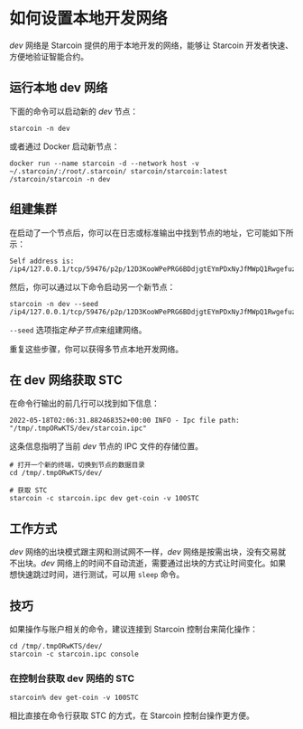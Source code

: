 # 如何设置本地开发网络

*dev* 网络是 Starcoin 提供的用于本地开发的网络，能够让 Starcoin 开发者快速、方便地验证智能合约。

## 运行本地 dev 网络

下面的命令可以启动新的 *dev* 节点：

```shell
starcoin -n dev
```

或者通过 Docker 启动新节点：

```shell
docker run --name starcoin -d --network host -v ~/.starcoin/:/root/.starcoin/ starcoin/starcoin:latest /starcoin/starcoin -n dev
```

## 组建集群

在启动了一个节点后，你可以在日志或标准输出中找到节点的地址，它可能如下所示：

```shell
Self address is: /ip4/127.0.0.1/tcp/59476/p2p/12D3KooWPePRG6BDdjgtEYmPDxNyJfMWpQ1Rwgefuz9eqksLfxJb
```

然后，你可以通过以下命令启动另一个新节点：

```shell
starcoin -n dev --seed /ip4/127.0.0.1/tcp/59476/p2p/12D3KooWPePRG6BDdjgtEYmPDxNyJfMWpQ1Rwgefuz9eqksLfxJb
```

`--seed` 选项指定*种子节点*来组建网络。

重复这些步骤，你可以获得多节点本地开发网络。

## 在 dev 网络获取 STC

在命令行输出的前几行可以找到如下信息：

```shell
2022-05-18T02:06:31.882468352+00:00 INFO - Ipc file path: "/tmp/.tmpORwKTS/dev/starcoin.ipc"
```

这条信息指明了当前 *dev* 节点的 IPC 文件的存储位置。

```shell
# 打开一个新的终端，切换到节点的数据目录
cd /tmp/.tmpORwKTS/dev/

# 获取 STC
starcoin -c starcoin.ipc dev get-coin -v 100STC
```

## 工作方式

*dev* 网络的出块模式跟主网和测试网不一样，*dev* 网络是按需出块，没有交易就不出块。*dev* 网络上的时间不自动流逝，需要通过出块的方式让时间变化。如果想快速跳过时间，进行测试，可以用 `sleep` 命令。

## 技巧

如果操作与账户相关的命令，建议连接到 Starcoin 控制台来简化操作：

```shell
cd /tmp/.tmpORwKTS/dev/
starcoin -c starcoin.ipc console
```

### 在控制台获取 dev 网络的 STC

```shell
starcoin% dev get-coin -v 100STC
```

相比直接在命令行获取 STC 的方式，在 Starcoin 控制台操作更方便。
